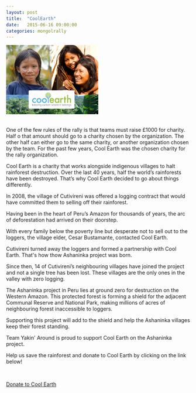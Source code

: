 ```yaml
---
layout: post
title:  "CoolEarth"
date:   2015-06-16 09:00:00
categories: mongolrally
---
```

<img src="/img/cool-earth-2-940x705.jpg" class="img-shadow center" alt="Cool Earth" width="50%"/>

<div>&nbsp;</div>

One of the few rules of the rally is that teams must raise £1000 for charity. Half o that amount should go to a charity chosen by the organization. The other half can either go to the same charity, or another organization chosen by the team. For the past few years, Cool Earth was the chosen charity for the rally organization.

Cool Earth is a charity that works alongside indigenous villages to halt rainforest destruction. Over the last 40 years, half the world’s rainforests have been destroyed. That’s why Cool Earth decided to go about things differently.

In 2008, the village of Cutivireni was offered a logging contract that would have committed them to selling off their rainforest.

Having been in the heart of Peru’s Amazon for thousands of years, the arc of deforestation had arrived on their doorstep.

With every family below the poverty line but desperate not to sell out to the loggers, the village elder, Cesar Bustamante, contacted Cool Earth.

Cutivireni turned away the loggers and formed a partnership with Cool Earth. That's how thow Ashaninka project was born.

Since then, 14 of Cutivireni’s neighbouring villages have joined the project and not a single tree has been lost. These villages are the only ones in the valley with zero logging.

The Ashaninka project in Peru lies at ground zero for destruction on the Western Amazon. This protected forest is forming a shield for the adjacent Communal Reserve and National Park, making millions of acres of neighbouring forest inaccessible to loggers.

Supporting this project will add to the shield and help the Ashaninka villages keep their forest standing.

Team Yakin' Around is proud to support Cool Earth on the Ashaninka project.

Help us save the rainforest and donate to Cool Earth by clicking on the link below!

<div>&nbsp;</div>

<p><a href="http://www.coolearth.org/535/team-yakin-around-and-cool-earth/" target="_blank" class="btn btn-default">Donate to Cool Earth</a></p>
